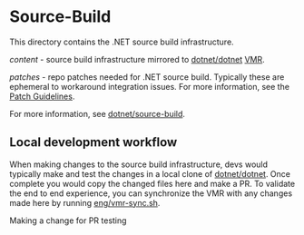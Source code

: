 # Source-Build

This directory contains the .NET source build infrastructure.

_content_ - source build infrastructure mirrored to [dotnet/dotnet](https://github.com/dotnet/dotnet)
    [VMR](https://github.com/dotnet/arcade/blob/main/Documentation/UnifiedBuild/VMR-Design-And-Operation.md).

_patches_ - repo patches needed for .NET source build. Typically these are ephemeral to workaround integration
    issues. For more information, see the [Patch Guidelines](https://github.com/dotnet/source-build/blob/main/Documentation/patching-guidelines.md).

For more information, see [dotnet/source-build](https://github.com/dotnet/source-build).

## Local development workflow

When making changes to the source build infrastructure, devs would typically make and test the
changes in a local clone of [dotnet/dotnet](https://github.com/dotnet/dotnet). Once complete
you would copy the changed files here and make a PR. To validate the end to end experience, you
can synchronize the VMR with any changes made here by running [eng/vmr-sync.sh](https://github.com/dotnet/sdk/blob/main/eng/vmr-sync.sh).

Making a change for PR testing
